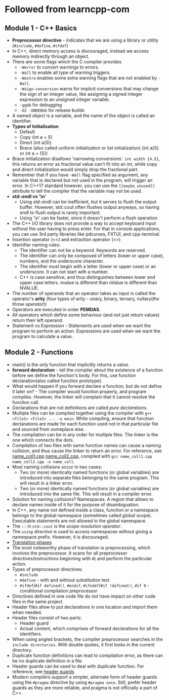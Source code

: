 # Followed from learncpp-com

## Module 1 - C++ Basics

- **Preprocessor directive** - indicates that we are using a library or utility (`#include`, `#define`, `#ifdef`)
- In C++, direct memory access is discouraged, instead we access memory indirectly through an object.
- There are some flags which the C compiler provides
  - `-Werror` to convert warnings to errors.
  - `-Wall` to enable all type of warning triggers.
  - `-Wextra` enables some extra warning flags that are not enabled by `-Wall`.
  - `-Wsign-conversion` warns for implicit conversions that may change the sign of an integer value, like assigning a signed integer expression to an unsigned integer variable.
  - `-ggdb` for debugging
  - `-O2 -DNDEBUG` for release builds
- A named object is a variable, and the name of the object is called an identifier.
- **Types of Initialization**
  - Default
  - Copy (int a = 5)
  - Direct (int a(5))
  - Brace (also called uniform initialization or list initialization) (int a{5} or int a = {5})
- Brace initialization disallows 'narrowing conversions'. `int width {4.5}`, this returns an error as fractional value can't fit into an int, while copy and direct initialization would simply drop the fractional part.
- Remember that if you have `-Wall` flag specified as argument, any variable that is declared but not used in the program, will trigger an error. In C++17 standard however, you can use the `[[maybe_unused]]` attribute to tell the compiler that the variable may not be used.
- **std::endl vs '\n'**
  - Using std::endl can be inefficient, but it serves to flush the output buffer. However, std::cout often flushes output anyways, so having endl to flush output is rarely important.
  - Using '\n' can be faster, since it doesn't perform a flush operation.
- The C++ I/O library does not provide a way to accept keyboard input without the user having to press enter. For that in console applications, you can use 3rd party libraries like pdcurses, FXTUI, and cpp-terminal.
- Insertion operator (<<) and extraction operator (>>)
- Identifier naming rules:
  - The identifier can not be a keyword. Keywords are reserved.
  - The identifier can only be composed of letters (lower or upper case), numbers, and the underscore character.
  - The identifier must begin with a letter (lower or upper case) or an underscore. It can not start with a number.
  - C++ is case sensitive, and thus distinguishes between lower and upper case letters. nvalue is different than nValue is different than NVALUE.
- The number of operands that an operator takes as input is called the operator's **arity** (four types of arity - unary, binary, ternary, nullary(_the throw operator_))
- Operators are executed in order **PEMDAS**.
- All operators which define some behaviour (and not just return values) return their left operand.
- Statement vs Expression - Statements are used when we want the program to perform an action. Expressions are used when we want the program to calculate a value.

## Module 2 - Functions

- main() is the only function that implicitly returns a value.
- **forward declaration** - tell the compiler about the existence of a function before we define the function's body. For this, use function declaration(also called function prototype).
- What would happen if you forward declare a function, but do not define it later on? - The compiler would function properly, and program compiles. However, the linker will complain that it cannot resolve the function call.
- Declarations that are not definitions are called _pure declarations_.
- Multiple files can be compiled together using the compiler with `g++ <file1> <file2> ... -o main`. While compiling, ensure that function declarations are made for each function used not in that particular file and sourced from someplace else.
- The compilation can be in any order for multiple files. The linker is the one which connects the dots.
- Compilation of two files with same function names can cause a naming collision, and thus cause the linker to return an error. For reference, see [name_coll1.cpp](./name_collisions/name_coll1.cpp) [name_coll2.cpp](./name_collisions/name_coll2.cpp), compiled with `gcc name_coll1.cpp name_coll2.cpp -o name_coll`.
- Most naming collisions occur in two cases:
  - Two (or more) identically named functions (or global variables) are introduced into separate files belonging to the same program. This will result in a linker error.
  - Two (or more) identically named functions (or global variables) are introduced into the same file. This will result in a compiler error.
- Solution for naming collisions? Namespaces. A region that allows to declare names inside of it for the purpose of disambiguation.
- In C++, any name not defined inside a class, function or a namespace belongs to the global namespace (sometimes called global scope). Executable statements are not allowed in the global namespace.
- The `::` in `std::cout` is the _scope resolution operator_.
- The _`using` directive_ is used to access namespaces without giving a namespace prefix. However, it is discouraged.
- [Translation phases](https://en.cppreference.com/w/cpp/language/translation_phases)
- The most noteworthy phase of translation is preprocessing, which involves the preprocessor. It scans for all preprocessor directives(instructions beginning with `#`) and perform the particular action.
- Types of preprocessor directives:
  - `#include`
  - `#define` - with and without substitution text
  - `#ifdef`/`#if defined()`, `#endif`, `#ifndef`/`#if !defined()`, `#if 0` - conditional compilation preprocessor
- Directives defined in one code file do not have impact on other code files in the same project.
- Header files allow to put declarations in one location and import them when needed.
- Header files consist of two parts:
  - Header guard
  - Actual content, which comprises of forward declarations for all the identifiers.
- When using angled brackets, the compiler preprocessor searches in the `include directories`. With double quotes, it first looks in the current directory.
- Duplicate function definitions can lead to compilation error, as there can be no duplicate definition in a file.
- Header guards can be used to deal with duplicate function. For reference, see [header guards](./header/header_guard.cpp)
- Modern compilers support a simpler, alternate form of header guards using the `#pragma` directive by using `#pragma once`. Still, prefer header guards as they are more reliable, and pragma is not officially a part of C++.
